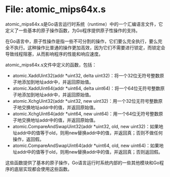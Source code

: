 # File: atomic_mips64x.s

atomic_mips64x.s是Go语言运行时系统（runtime）中的一个汇编语言文件，它定义了一些基本的原子操作函数，为Go程序提供原子性操作的支持。

在Go语言中，原子性操作是指一些不可分割的操作，它们要么完全执行，要么完全不执行。这种操作比普通的操作更加高效，因为它们不需要进行锁定，而锁定会导致线程阻塞，从而影响程序的性能和响应速度。

atomic_mips64x.s文件中定义的函数，包括：

- atomic.XaddUint32(addr *uint32, delta uint32)：将一个32位无符号整数原子地添加到地址addr中，并返回原始值。
- atomic.XaddUint64(addr *uint64, delta uint64)：将一个64位无符号整数原子地添加到地址addr中，并返回原始值。
- atomic.XchgUint32(addr *uint32, new uint32)：用一个32位无符号整数原子地交换地址addr中的值，并返回原始值。
- atomic.XchgUint64(addr *uint64, new uint64)：用一个64位无符号整数原子地交换地址addr中的值，并返回原始值。
- atomic.CompareAndSwapUint32(addr *uint32, old, new uint32)：如果地址addr中的值等于old，则用new替换addr中的值，并返回真；否则不做任何操作，返回假。
- atomic.CompareAndSwapUint64(addr *uint64, old, new uint64)：如果地址addr中的值等于old，则用new替换addr中的值，并返回真；否则返回假。

这些函数提供了基本的原子操作，Go语言运行时系统内部的一些其他模块和Go程序的底层实现都会使用这些函数。

